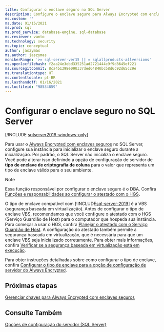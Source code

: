 ```yaml
---
title: Configurar o enclave seguro no SQL Server
description: Configure o enclave seguro para Always Encrypted com enclaves seguros no SQL Server.
ms.custom: ''
ms.date: 01/15/2021
ms.prod: sql
ms.prod_service: database-engine, sql-database
ms.reviewer: vanto
ms.technology: security
ms.topic: conceptual
author: jaszymas
ms.author: jaszymas
monikerRange: '>= sql-server-ver15 || = sqlallproducts-allversions'
ms.openlocfilehash: f2aa24e3ebd335251ad2721444e9f9d8645ef221
ms.sourcegitcommit: 8ca4b1398e090337ded64840bcb8d6c92d65c29e
ms.translationtype: HT
ms.contentlocale: pt-BR
ms.lasthandoff: 01/16/2021
ms.locfileid: "98534859"
---
```

# <a name="configure-the-secure-enclave-in-sql-server"></a>Configurar o enclave seguro no SQL Server

[!INCLUDE [sqlserver2019-windows-only](../../../includes/applies-to-version/sqlserver2019-windows-only.md)]

Para usar o [Always Encrypted com enclaves seguros](always-encrypted-enclaves.md) no SQL Server, configure sua instância para inicializar o enclave seguro durante a inicialização. Por padrão, o SQL Server não inicializa o enclave seguro. Você pode alterar isso definindo a opção de configuração de servidor de **tipo de enclave de criptografia de coluna** para o valor que representa um tipo de enclave válido para o seu ambiente.

> [!NOTE]
> Essa função responsável por configurar o enclave seguro é o DBA. Confira [Funções e responsabilidades ao configurar o atestado com o HGS](always-encrypted-enclaves-host-guardian-service-plan.md#roles-and-responsibilities-when-configuring-attestation-with-hgs).

O tipo de enclave compatível com [!INCLUDE[sql-server-2019](../../../includes/sssqlv15-md.md)] é a VBS (segurança baseada em virtualização). Antes de configurar o tipo de enclave VBS, recomendamos que você configure o atestado com o HGS (Serviço Guardião de Host) para o computador que hospeda sua instância. Para começar a usar o HGS, confira [Planejar o atestado com o Serviço Guardião de Host](always-encrypted-enclaves-host-guardian-service-plan.md). A configuração do atestado também permite a segurança baseada em virtualização, que é necessária para que um enclave VBS seja inicializado corretamente. Para obter mais informações, confira [Verificar se a segurança baseada em virtualização está em execução](always-encrypted-enclaves-host-guardian-service-register.md#step-2-verify-virtualization-based-security-is-running).

Para obter instruções detalhadas sobre como configurar o tipo de enclave, confira [Configurar o tipo de enclave para a opção de configuração de servidor do Always Encrypted](../../../database-engine/configure-windows/configure-column-encryption-enclave-type.md).

## <a name="next-steps"></a>Próximas etapas

 [Gerenciar chaves para Always Encrypted com enclaves seguros](always-encrypted-enclaves-manage-keys.md)

## <a name="see-also"></a>Consulte Também  
 
 [Opções de configuração do servidor (SQL Server)](../../../database-engine/configure-windows/server-configuration-options-sql-server.md)
